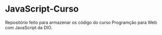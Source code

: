 # JavaScript-Curso
Repositório feito para armazenar os código do curso Programção para Web com JavaScript da DIO.
